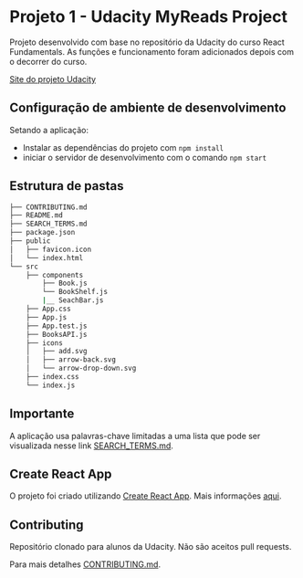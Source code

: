 # Projeto 1 - Udacity MyReads Project

Projeto desenvolvido com base no repositório da Udacity do curso React Fundamentals. As funções e funcionamento foram adicionados depois com o decorrer do curso.

[Site do projeto Udacity](MyReads]https://reactreader.netlify.app/)

## Configuração de ambiente de desenvolvimento

Setando a aplicação:

- Instalar as dependências do projeto com `npm install`
- iniciar o servidor de desenvolvimento com o comando `npm start`

## Estrutura de pastas

```bash
├── CONTRIBUTING.md
├── README.md
├── SEARCH_TERMS.md
├── package.json
├── public
│   ├── favicon.icon
│   └── index.html
└── src
    ├── components
        ├── Book.js
        └── BookShelf.js
        |__ SeachBar.js
    ├── App.css
    ├── App.js
    ├── App.test.js
    ├── BooksAPI.js
    ├── icons
    │   ├── add.svg
    │   ├── arrow-back.svg
    │   └── arrow-drop-down.svg
    ├── index.css
    └── index.js
```

## Importante

A aplicação usa palavras-chave limitadas a uma lista que pode ser visualizada nesse link [SEARCH_TERMS.md](SEARCH_TERMS.md).

## Create React App

O projeto foi criado utilizando [Create React App](https://github.com/facebookincubator/create-react-app). Mais informações [aqui](https://github.com/facebookincubator/create-react-app/blob/master/packages/react-scripts/template/README.md).

## Contributing

Repositório clonado para alunos da Udacity. Não são aceitos pull requests.

Para mais detalhes [CONTRIBUTING.md](CONTRIBUTING.md).
